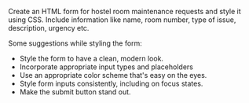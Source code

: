Create an HTML form for hostel room maintenance requests and style it using CSS. Include information like name, room number, type of issue, description, urgency etc.

Some suggestions while styling the form:

- Style the form to have a clean, modern look.
- Incorporate appropriate input types and placeholders
- Use an appropriate color scheme that's easy on the eyes.
- Style form inputs consistently, including on focus states.
- Make the submit button stand out.